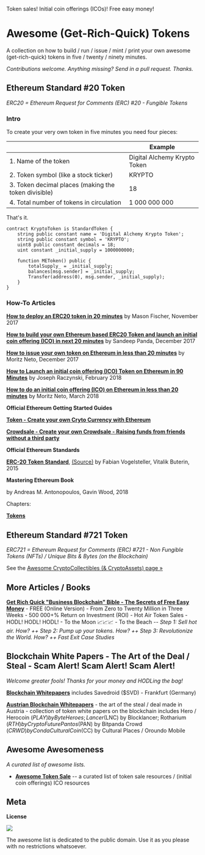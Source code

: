 Token sales! Initial coin offerings (ICOs)! Free easy money!

# Awesome (Get-Rich-Quick) Tokens

A collection on how to build / run / issue / mint / print your own awesome (get-rich-quick) tokens in five / twenty / ninety minutes.


_Contributions welcome. Anything missing? Send in a pull request. Thanks._



## Ethereum Standard #20 Token

_ERC20 = Ethereum Request for Comments (ERC) #20 - Fungible Tokens_


### Intro

To create your very own token in five minutes you need four pieces:

|                                       | Example        |
|---------------------------------------|----------------|
| 1. Name of the token                  | Digital Alchemy Krypto Token |
| 2. Token symbol (like a stock ticker) | KRYPTO                 |
| 3. Token decimal places (making the token divisible) | 18  |
| 4. Total number of tokens in circulation | 1 000 000 000   |


That's it. 

``` Solidity
contract KryptoToken is StandardToken {
    string public constant name = 'Digital Alchemy Krypto Token';
    string public constant symbol = 'KRYPTO';
    uint8 public constant decimals = 18;
    uint constant _initial_supply = 1000000000;

    function METoken() public {
        totalSupply_ = _initial_supply;
        balances[msg.sender] = _initial_supply;
        Transfer(address(0), msg.sender, _initial_supply);
    }
}
```


### How-To Articles


[**How to deploy an ERC20 token in 20 minutes**](http://www.masonforest.com/blockchain/ethereum/2017/11/13/how-to-deploy-an-erc20-token-in-20-minutes.html) 
by Mason Fischer, November 2017

[**How to build your own Ethereum based ERC20 Token and launch an initial coin offering (ICO) in next 20 minutes**](https://hashnode.com/post/how-to-build-your-own-ethereum-based-erc20-token-and-launch-an-ico-in-next-20-minutes-cjbcpwzec01c93awtbij90uzn)
by Sandeep Panda, December 2017

[**How to issue your own token on Ethereum in less than 20 minutes**](https://medium.com/bitfwd/how-to-issue-your-own-token-on-ethereum-in-less-than-20-minutes-ac1f8f022793) 
by Moritz Neto, December 2017

[**How to Launch an initial coin offering (ICO) Token on Ethereum in 90 Minutes**](https://joetechnologist.com/2018/02/14/how-to-launch-an-ico-token-on-ethereum-in-90-minutes/)
by Joseph Raczynski, February 2018

[**How to do an initial coin offering (ICO) on Ethereum in less than 20 minutes**](https://medium.com/bitfwd/how-to-do-an-ico-on-ethereum-in-less-than-20-minutes-a0062219374) 
by Moritz Neto, March 2018 


**Official Ethereum Getting Started Guides**

[**Token - Create your own Cryto Currency with Ethereum**](https://www.ethereum.org/token)

[**Crowdsale - Create your own Crowdsale - Raising funds from friends without a third party**](https://www.ethereum.org/crowdsale)


**Official Ethereum Standards**

[**ERC-20 Token Standard**](http://eips.ethereum.org/EIPS/eip-20), [(Source)](https://github.com/ethereum/EIPs/blob/master/EIPS/eip-20.md)
by Fabian Vogelsteller, Vitalik Buterin, 2015



**Mastering Ethereum Book**

by Andreas M. Antonopoulos, Gavin Wood, 2018

Chapters:

[**Tokens**](https://github.com/ethereumbook/ethereumbook/blob/develop/tokens.asciidoc) 




## Ethereum Standard #721 Token

_ERC721 = Ethereum Request for Comments (ERC) #721 - Non Fungible Tokens (NFTs) / Unique Bits & Bytes (on the Blockchain)_

See the [Awesome CryptoCollectibles (& CryptoAssets) page »](https://github.com/cryptocopycats/awesome-cryptocollectibles)




## More Articles / Books

[**Get Rich Quick "Business Blockchain" Bible - The Secrets of Free Easy Money**](https://github.com/openblockchains/get-rich-quick-bible) - 
FREE (Online Version) - From Zero to Twenty Million in Three Weeks -
500 000+% Return on Investment (ROI) -
Hot Air Token Sales - HODL! HODL! HODL! - 
To the Moon :chart_with_upwards_trend::chart_with_upwards_trend::chart_with_upwards_trend: -
To the Beach --
_Step 1: Sell hot air. How? ++
Step 2: Pump up your tokens. How? ++
Step 3: Revolutionize the World.  How? ++
Fast Exit Case Studies_




## Blockchain White Papers - The Art of the Deal / Steal - Scam Alert! Scam Alert! Scam Alert!

_Welcome greater fools! Thanks for your money and HODLing the bag!_

[**Blockchain Whitepapers**](https://github.com/openblockchains/blockchain-whitepapers)
includes Savedroid ($SVD) - Frankfurt (Germany)

[**Austrian Blockchain Whitepapers**](https://github.com/austriacodes/blockchain-whitepapers) - the art of the steal / deal made in Austria - collection of token white papers on the blockchain
includes Hero / Herocoin ($PLAY) by Byte Heroes;
Lancer ($LNC) by Blocklancer;
Rotharium ($RTH) by Crypto Future
Pantos ($PAN) by Bitpanda
Crowd ($CRWD) by Conda
Cultural Coin ($CC) by Cultural Places / Oroundo Mobile




## Awesome Awesomeness

_A curated list of awesome lists._

- [**Awesome Token Sale**](https://github.com/holographicio/awesome-token-sale) -- a curated list of token sale resources / (initial coin offerings) ICO resources 


<!-- add awesome solidity  (ethereum contract scripts / services) --->



## Meta

**License**

![](https://publicdomainworks.github.io/buttons/zero88x31.png)

The awesome list is dedicated to the public domain. Use it as you please with no restrictions whatsoever.

